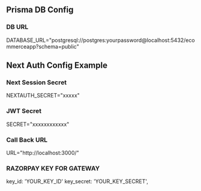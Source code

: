 ## Prisma DB Config

### DB URL

DATABASE_URL="postgresql://postgres:yourpassword@localhost:5432/ecommerceapp?schema=public"

## Next Auth Config Example

### Next Session Secret

NEXTAUTH_SECRET="xxxxx"

### JWT Secret

SECRET="xxxxxxxxxxxx"

### Call Back URL

URL="http://localhost:3000/"

### RAZORPAY KEY FOR GATEWAY

key_id: 'YOUR_KEY_ID'
key_secret: 'YOUR_KEY_SECRET',
